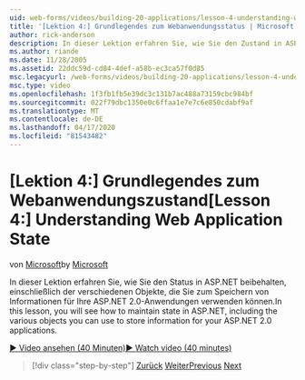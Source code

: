 ```yaml
---
uid: web-forms/videos/building-20-applications/lesson-4-understanding-web-application-state
title: '[Lektion 4:] Grundlegendes zum Webanwendungsstatus | Microsoft Docs'
author: rick-anderson
description: In dieser Lektion erfahren Sie, wie Sie den Zustand in ASP.NET beibehalten, einschließlich der verschiedenen Objekte, die Sie zum Speichern von Informationen für Ihre ASP.NET 2.0-Applicatio verwenden können...
ms.author: riande
ms.date: 11/28/2005
ms.assetid: 22ddc59d-cd84-4def-a58b-ec3ca57f0d85
msc.legacyurl: /web-forms/videos/building-20-applications/lesson-4-understanding-web-application-state
msc.type: video
ms.openlocfilehash: 1f3fb1fb5e39dc3c131b7ac488a73159cbc984bf
ms.sourcegitcommit: 022f79dbc1350e0c6ffaa1e7e7c6e850cdabf9af
ms.translationtype: MT
ms.contentlocale: de-DE
ms.lasthandoff: 04/17/2020
ms.locfileid: "81543482"
---
```

# <a name="lesson-4-understanding-web-application-state"></a><span data-ttu-id="e27f4-103">[Lektion 4:] Grundlegendes zum Webanwendungszustand</span><span class="sxs-lookup"><span data-stu-id="e27f4-103">[Lesson 4:] Understanding Web Application State</span></span>

<span data-ttu-id="e27f4-104">von [Microsoft](https://github.com/microsoft)</span><span class="sxs-lookup"><span data-stu-id="e27f4-104">by [Microsoft](https://github.com/microsoft)</span></span>

<span data-ttu-id="e27f4-105">In dieser Lektion erfahren Sie, wie Sie den Status in ASP.NET beibehalten, einschließlich der verschiedenen Objekte, die Sie zum Speichern von Informationen für Ihre ASP.NET 2.0-Anwendungen verwenden können.</span><span class="sxs-lookup"><span data-stu-id="e27f4-105">In this lesson, you will see how to maintain state in ASP.NET, including the various objects you can use to store information for your ASP.NET 2.0 applications.</span></span>

[<span data-ttu-id="e27f4-106">&#9654; Video ansehen (40 Minuten)</span><span class="sxs-lookup"><span data-stu-id="e27f4-106">&#9654; Watch video (40 minutes)</span></span>](https://channel9.msdn.com/Blogs/ASP-NET-Site-Videos/lesson-4-understanding-web-application-state)

> [!div class="step-by-step"]
> <span data-ttu-id="e27f4-107">[Zurück](lesson-3-understanding-more-about-events-and-postback.md)
> [Weiter](lesson-5-debugging-and-tracing-your-website.md)</span><span class="sxs-lookup"><span data-stu-id="e27f4-107">[Previous](lesson-3-understanding-more-about-events-and-postback.md)
[Next](lesson-5-debugging-and-tracing-your-website.md)</span></span>
